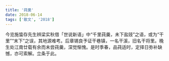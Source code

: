```yaml
---
title: '莼羹'
date: 2018-06-14
tags: ['散文', '2018']
---
```

今览施蛰存先生辨梁实秋借「世说新语」中“千里莼羹，未下盐豉”之语，或为“干里”“末下”之误，其地源难考。后章锡良予证干巷镇，一名干溪，旧名干将里。晚生处江南廿载有余而未尝莼羹，深觉惭愧。是时季春，品莼适时，定择日弥补缺憾，亦可索解。立条于此。

<br/>

